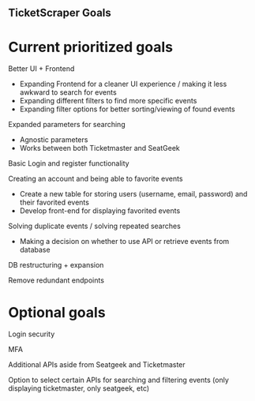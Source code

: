 ## TicketScraper Goals

# Current prioritized goals

Better UI + Frontend
- Expanding Frontend for a cleaner UI experience / making it less awkward to search for events
- Expanding different filters to find more specific events
- Expanding filter options for better sorting/viewing of found events

Expanded parameters for searching
- Agnostic parameters
- Works between both Ticketmaster and SeatGeek

Basic Login and register functionality

Creating an account and being able to favorite events
- Create a new table for storing users (username, email, password) and their favorited events
- Develop front-end for displaying favorited events

Solving duplicate events / solving repeated searches
- Making a decision on whether to use API or retrieve events from database

DB restructuring + expansion

Remove redundant endpoints

# Optional goals

Login security

MFA

Additional APIs aside from Seatgeek and Ticketmaster

Option to select certain APIs for searching and filtering events (only displaying ticketmaster, only seatgeek, etc)



